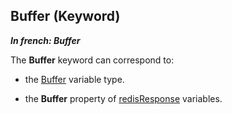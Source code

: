 
## Buffer (Keyword)

***In french: Buffer***
	



<a name="XUse"></a>
<a name="Use"></a>
<a name="description"></a>
The **Buffer** keyword can correspond to: 

- the [Buffer](../Motscles/1514042.md) variable type. 

- the **Buffer** property of [redisResponse](../WDLang4/1000023534.md) variables. 




